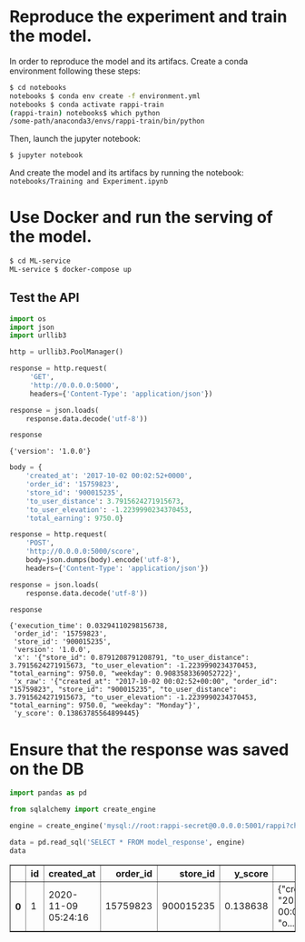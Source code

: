 # Reproduce the experiment and train the model.

In order to reproduce the model and its artifacs.
Create a conda environment following these steps:

```bash
$ cd notebooks
notebooks $ conda env create -f environment.yml
notebooks $ conda activate rappi-train
(rappi-train) notebooks$ which python
/some-path/anaconda3/envs/rappi-train/bin/python
```
Then, launch the jupyter notebook:

```bash
$ jupyter notebook
```

And create the model and its artifacs by running the notebook:
`notebooks/Training and Experiment.ipynb`

# Use Docker and run the serving of the model.

```bash
$ cd ML-service
ML-service $ docker-compose up
```

## Test the API

```python
import os
import json
import urllib3

http = urllib3.PoolManager()
```


```python
response = http.request(
     'GET',
     'http://0.0.0.0:5000',
     headers={'Content-Type': 'application/json'})

response = json.loads(
    response.data.decode('utf-8'))

response
```




    {'version': '1.0.0'}




```python
body = {
    'created_at': '2017-10-02 00:02:52+0000',
    'order_id': '15759823',
    'store_id': '900015235',
    'to_user_distance': 3.7915624271915673,
    'to_user_elevation': -1.2239990234370453,
    'total_earning': 9750.0}

response = http.request(
    'POST',
    'http://0.0.0.0:5000/score',
    body=json.dumps(body).encode('utf-8'),
    headers={'Content-Type': 'application/json'})

response = json.loads(
    response.data.decode('utf-8'))

response
```




    {'execution_time': 0.03294110298156738,
     'order_id': '15759823',
     'store_id': '900015235',
     'version': '1.0.0',
     'x': '{"store_id": 0.8791208791208791, "to_user_distance": 3.7915624271915673, "to_user_elevation": -1.2239990234370453, "total_earning": 9750.0, "weekday": 0.9083583369052722}',
     'x_raw': '{"created_at": "2017-10-02 00:02:52+00:00", "order_id": "15759823", "store_id": "900015235", "to_user_distance": 3.7915624271915673, "to_user_elevation": -1.2239990234370453, "total_earning": 9750.0, "weekday": "Monday"}',
     'y_score': 0.13863785564899445}



# Ensure that the response was saved on the DB


```python
import pandas as pd

from sqlalchemy import create_engine

engine = create_engine('mysql://root:rappi-secret@0.0.0.0:5001/rappi?charset=utf8')

data = pd.read_sql('SELECT * FROM model_response', engine)
data
```




<div>
<style scoped>
    .dataframe tbody tr th:only-of-type {
        vertical-align: middle;
    }

    .dataframe tbody tr th {
        vertical-align: top;
    }

    .dataframe thead th {
        text-align: right;
    }
</style>
<table border="1" class="dataframe">
  <thead>
    <tr style="text-align: right;">
      <th></th>
      <th>id</th>
      <th>created_at</th>
      <th>order_id</th>
      <th>store_id</th>
      <th>y_score</th>
      <th>x_raw</th>
      <th>x</th>
      <th>execution_time</th>
      <th>version</th>
    </tr>
  </thead>
  <tbody>
    <tr>
      <th>0</th>
      <td>1</td>
      <td>2020-11-09 05:24:16</td>
      <td>15759823</td>
      <td>900015235</td>
      <td>0.138638</td>
      <td>{"created_at": "2017-10-02 00:02:52+00:00", "o...</td>
      <td>{"store_id": 0.8791208791208791, "to_user_dist...</td>
      <td>0.032941</td>
      <td>1.0.0</td>
    </tr>
  </tbody>
</table>
</div>




```python

```

